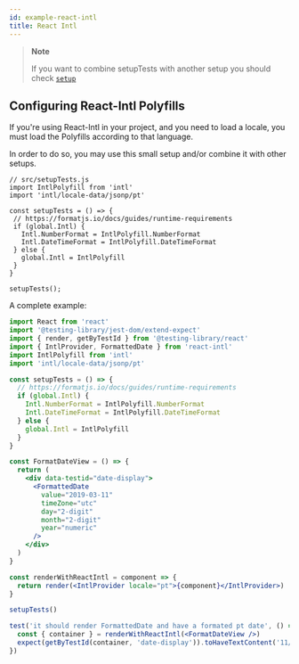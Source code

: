 ```yaml
---
id: example-react-intl
title: React Intl
---
```


> **Note**
>
> If you want to combine setupTests with another setup you should check
> [`setup`](react-testing-library/setup.md)

## Configuring React-Intl Polyfills

If you're using React-Intl in your project, and you need to load a locale, you
must load the Polyfills according to that language.

In order to do so, you may use this small setup and/or combine it with other
setups.

```
// src/setupTests.js
import IntlPolyfill from 'intl'
import 'intl/locale-data/jsonp/pt'

const setupTests = () => {
 // https://formatjs.io/docs/guides/runtime-requirements
 if (global.Intl) {
   Intl.NumberFormat = IntlPolyfill.NumberFormat
   Intl.DateTimeFormat = IntlPolyfill.DateTimeFormat
 } else {
   global.Intl = IntlPolyfill
 }
}

setupTests();
```

A complete example:

```jsx
import React from 'react'
import '@testing-library/jest-dom/extend-expect'
import { render, getByTestId } from '@testing-library/react'
import { IntlProvider, FormattedDate } from 'react-intl'
import IntlPolyfill from 'intl'
import 'intl/locale-data/jsonp/pt'

const setupTests = () => {
  // https://formatjs.io/docs/guides/runtime-requirements
  if (global.Intl) {
    Intl.NumberFormat = IntlPolyfill.NumberFormat
    Intl.DateTimeFormat = IntlPolyfill.DateTimeFormat
  } else {
    global.Intl = IntlPolyfill
  }
}

const FormatDateView = () => {
  return (
    <div data-testid="date-display">
      <FormattedDate
        value="2019-03-11"
        timeZone="utc"
        day="2-digit"
        month="2-digit"
        year="numeric"
      />
    </div>
  )
}

const renderWithReactIntl = component => {
  return render(<IntlProvider locale="pt">{component}</IntlProvider>)
}

setupTests()

test('it should render FormattedDate and have a formated pt date', () => {
  const { container } = renderWithReactIntl(<FormatDateView />)
  expect(getByTestId(container, 'date-display')).toHaveTextContent('11/03/2019')
})
```
